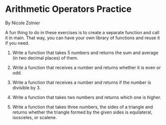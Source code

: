 # Arithmetic Operators Practice
By Nicole Zolnier

A fun thing to do in these exercises is to create a separate function and call it in main. That way, you can have your own library of functions and reuse it if you need. 

1. Write a function that takes 5 numbers and returns the sum and average (in two decimal places) of them.

2. Write a function that receives a number and returns whether it is even or odd.

3. Write a function that receives a number and returns if the number is divisible by 3.

4. Write a function that takes two numbers and returns which one is higher.

5. Write a function that takes three numbers, the sides of a triangle and returns whether the triangle formed by the given sides is equilateral, isosceles, or scalene.
